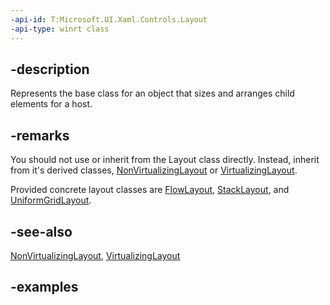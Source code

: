 ```yaml
---
-api-id: T:Microsoft.UI.Xaml.Controls.Layout
-api-type: winrt class
---
```


## -description

Represents the base class for an object that sizes and arranges child elements for a host.

## -remarks

You should not use or inherit from the Layout class directly. Instead, inherit from it's derived classes, [NonVirtualizingLayout](nonvirtualizinglayout.md) or [VirtualizingLayout](virtualizinglayout.md).

Provided concrete layout classes are [FlowLayout](flowlayout.md), [StackLayout](stacklayout.md), and [UniformGridLayout](uniformgridlayout.md).

## -see-also

[NonVirtualizingLayout](nonvirtualizinglayout.md), [VirtualizingLayout](virtualizinglayout.md)

## -examples

